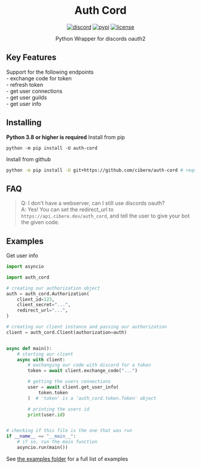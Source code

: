 <h1 align="center">Auth Cord</h1>
<p align="center">
<a href="https://discord.gg/pP4mKKbRvk"><img src="https://discord.com/api/guilds/986344051110473769/embed.png" alt="discord"></a>
<a href="https://pypi.org/project/auth-cord"><img src="https://img.shields.io/pypi/v/auth-cord.svg" alt="pypi"></a>
<a href="https://github.com/cibere/auth-cord/blob/main/LICENSE"><img src="https://img.shields.io/github/license/cibere/auth-cord" alt="license"></a>
</p>
<p align="center">Python Wrapper for discords oauth2</p>

<h2>Key Features</h2>
Support for the following endpoints<br>
 - exchange code for token<br>
 - refresh token<br>
 - get user connections<br>
 - get user guilds<br>
 - get user info<br>

<h2>Installing</h2>
<span style="font-weight: bold;">Python 3.8 or higher is required</span>
Install from pip

```
python -m pip install -U auth-cord
```

Install from github

```bash
python -m pip install -U git+https://github.com/cibere/auth-cord # requires git to be installed
```

<h2>FAQ</h2>

> Q: I don't have a webserver, can I still use discords oauth?<br>
> A: Yes! You can set the redirect_url to `https://api.cibere.dev/auth_cord`, and tell the user to give your bot the given code.<br>

<h2>Examples</h2>
Get user info

```py
import asyncio

import auth_cord

# creating our authorization object
auth = auth_cord.Authorization(
    client_id=123,
    client_secret="...",
    redirect_url="...",
)

# creating our client instance and passing our authorization
client = auth_cord.Client(authorization=auth)


async def main():
    # starting our client
    async with client:
        # exchanging our code with discord for a token
        token = await client.exchange_code("...")

        # getting the users connections
        user = await client.get_user_info(
            token.token
        )  # 'token' is a 'auth_cord.token.Token' object

        # printing the users id
        print(user.id)


# checking if this file is the one that was run
if __name__ == "__main__":
    # if so, run the main function
    asyncio.run(main())

```

See <a href="https://github.com/cibere/auth-cord/tree/main/examples">the examples folder</a> for a full list of examples
